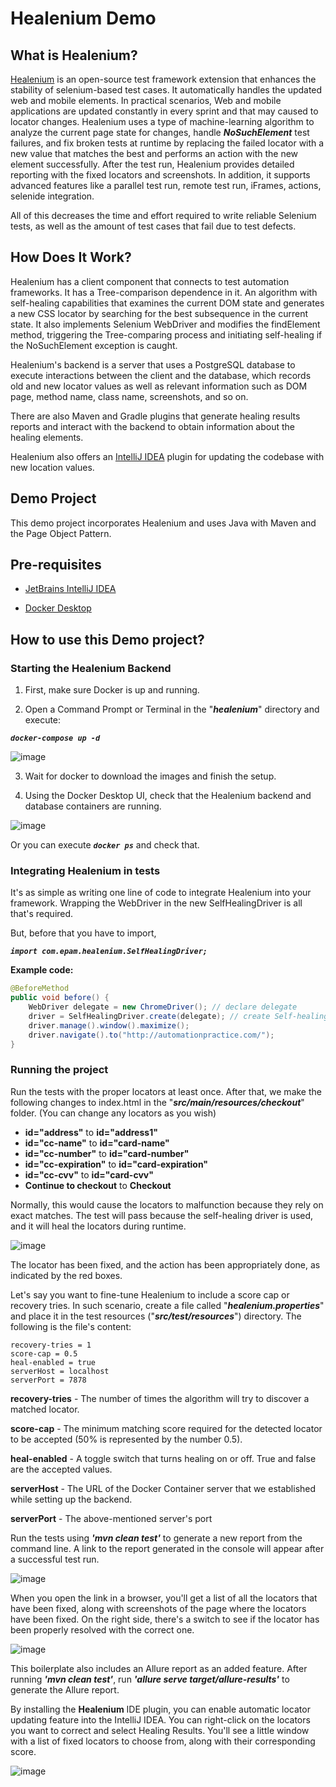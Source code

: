 # Healenium Demo

## What is Healenium?
[Healenium](https://healenium.io/) is an open-source test framework extension that enhances the stability of selenium-based test cases. It automatically handles the updated web and mobile elements. In practical scenarios, Web and mobile applications are updated constantly in every sprint and that may caused to locator changes. Healenium uses a type of machine-learning algorithm to analyze the current page state for changes, handle ***NoSuchElement*** test failures, and fix broken tests at runtime by replacing the failed locator with a new value that matches the best and performs an action with the new element successfully. After the test run, Healenium provides detailed reporting with the fixed locators and screenshots. In addition, it supports advanced features like a parallel test run, remote test run, iFrames, actions, selenide integration.

All of this decreases the time and effort required to write reliable Selenium tests, as well as the amount of test cases that fail due to test defects.

## How Does It Work?
Healenium has a client component that connects to test automation frameworks. It has a Tree-comparison dependence in it. An algorithm with self-healing capabilities that examines the current DOM state and generates a new CSS locator by searching for the best subsequence in the current state. It also implements Selenium WebDriver and modifies the findElement method, triggering the Tree-comparing process and initiating self-healing if the NoSuchElement exception is caught.

Healenium's backend is a server that uses a PostgreSQL database to execute interactions between the client and the database, which records old and new locator values as well as relevant information such as DOM page, method name, class name, screenshots, and so on.

There are also Maven and Gradle plugins that generate healing results reports and interact with the backend to obtain information about the healing elements.

Healenium also offers an [IntelliJ IDEA](https://www.jetbrains.com/idea/) plugin for updating the codebase with new location values.

## Demo Project
This demo project incorporates Healenium and uses Java with Maven and the Page Object Pattern.

## Pre-requisites
- [JetBrains IntelliJ IDEA](https://www.jetbrains.com/idea/)

- [Docker Desktop](https://www.docker.com/products/docker-desktop)

## How to use this Demo project?
### Starting the Healenium Backend
1. First, make sure Docker is up and running.

2. Open a Command Prompt or Terminal in the "***healenium***" directory and execute:

***`docker-compose up -d`***

![image](https://user-images.githubusercontent.com/9147189/138021369-c61c225b-1d1c-4a55-940c-229d124e899f.png)

3. Wait for docker to download the images and finish the setup.

4. Using the Docker Desktop UI, check that the Healenium backend and database containers are running.

![image](https://user-images.githubusercontent.com/9147189/137907488-635861d4-f68a-4e00-83df-3fcb4fffe849.png)

Or you can execute ***`docker ps`*** and check that.

### Integrating Healenium in tests
It's as simple as writing one line of code to integrate Healenium into your framework. Wrapping the WebDriver in the new SelfHealingDriver is all that's required.

But, before that you have to import,

***`import com.epam.healenium.SelfHealingDriver;`***

**Example code:**

```java
@BeforeMethod
public void before() {
    WebDriver delegate = new ChromeDriver(); // declare delegate
    driver = SelfHealingDriver.create(delegate); // create Self-healing driver
    driver.manage().window().maximize();
    driver.navigate().to("http://automationpractice.com/");
}
```

### Running the project
Run the tests with the proper locators at least once. After that, we make the following changes to index.html in the "***src/main/resources/checkout***" folder. (You can change any locators as you wish)

- **id="address"** to **id="address1"**
- **id="cc-name"** to **id="card-name"**
- **id="cc-number"** to **id="card-number"**
- **id="cc-expiration"** to **id="card-expiration"**
- **id="cc-cvv"** to **id="card-cvv"**
- **Continue to checkout** to **Checkout**

Normally, this would cause the locators to malfunction because they rely on exact matches. The test will pass because the self-healing driver is used, and it will heal the locators during runtime.

![image](https://user-images.githubusercontent.com/9147189/137924473-815e8470-bf57-4a8c-9d62-53fb6e62dad4.png)

The locator has been fixed, and the action has been appropriately done, as indicated by the red boxes.

Let's say you want to fine-tune Healenium to include a score cap or recovery tries. In such scenario, create a file called "***healenium.properties***" and place it in the test resources ("***src/test/resources***") directory. The following is the file's content:

```
recovery-tries = 1
score-cap = 0.5
heal-enabled = true
serverHost = localhost
serverPort = 7878
```

**recovery-tries** - The number of times the algorithm will try to discover a matched locator.

**score-cap** - The minimum matching score required for the detected locator to be accepted (50% is represented by the number 0.5).

**heal-enabled** - A toggle switch that turns healing on or off. True and false are the accepted values.

**serverHost** - The URL of the Docker Container server that we established while setting up the backend.

**serverPort** - The above-mentioned server's port

Run the tests using ***'mvn clean test'*** to generate a new report from the command line. A link to the report generated in the console will appear after a successful test run. 

![image](https://user-images.githubusercontent.com/9147189/137932747-b879f236-dbad-4db6-9f32-71922a08864d.png)

When you open the link in a browser, you'll get a list of all the locators that have been fixed, along with screenshots of the page where the locators have been fixed. On the right side, there's a switch to see if the locator has been properly resolved with the correct one.

![image](https://user-images.githubusercontent.com/9147189/137934653-59a69eb5-954e-4fee-b475-c74c34ade9fc.png)

This boilerplate also includes an Allure report as an added feature. After running ***'mvn clean test'***, run ***'allure serve target/allure-results'*** to generate the Allure report.

By installing the **Healenium** IDE plugin, you can enable automatic locator updating feature into the IntelliJ IDEA. You can right-click on the locators you want to correct and select Healing Results. You'll see a little window with a list of fixed locators to choose from, along with their corresponding score.

![image](https://user-images.githubusercontent.com/9147189/137936516-f7ef7087-06d5-44f5-8ead-feb57a63fb6f.png)
